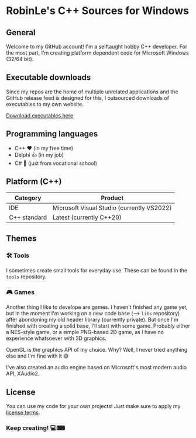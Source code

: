 # RobinLe's C++ Sources for Windows
## General
Welcome to my GitHub account! I'm a selftaught hobby C++ developer. For the most part, I'm creating platform dependent code for Microsoft Windows (32/64 bit).

## Executable downloads
Since my repos are the home of multiple unrelated applications and the GitHub release feed is designed for this, I outsourced downloads of executables to my own website.

[Download executables here](https://download.robinle.de/github/)


## Programming languages
* C++ ♥ (in my free time)
* Delphi 👍 (in my job)
* C# 🤏 (just from vocational school)


## Platform (C++)
| Category     | Product                                    |
| ------------ | ------------------------------------------ |
| IDE          | Microsoft Visual Studio (currently VS2022) |
| C++ standard | Latest (currently C++20)                   |


## Themes

### 🛠 Tools
I sometimes create small tools for everyday use. These can be found in the `tools` repository.

### 🎮 Games
Another thing I like to develope are games. I haven't finished any game yet, but in the moment I'm working on a new code base (--> `libs` repository) after abondoning my old header library (currently private). But once I'm finished with creating a solid base, I'll start with some game. Probably either a NES-style game, or a simple PNG-based 2D game, as I have no experience whatsoever with 3D graphics.

OpenGL is the graphics API of my choice. Why? Well, I never tried anything else and I'm fine with it 😅

I've also created an audio engine based on Microsoft's most modern audio API, XAudio2.



## License
You can use my code for your own projects! Just make sure to apply my [license terms](LicenseInfo.md).


### Keep creating! 💻⌨


<!--
**RobinLe1402/RobinLe1402** is a ✨ _special_ ✨ repository because its `README.md` (this file) appears on your GitHub profile.

Here are some ideas to get you started:

- 🔭 I’m currently working on ...
- 🌱 I’m currently learning ...
- 👯 I’m looking to collaborate on ...
- 🤔 I’m looking for help with ...
- 💬 Ask me about ...
- 📫 How to reach me: ...
- 😄 Pronouns: ...
- ⚡ Fun fact: ...
-->
